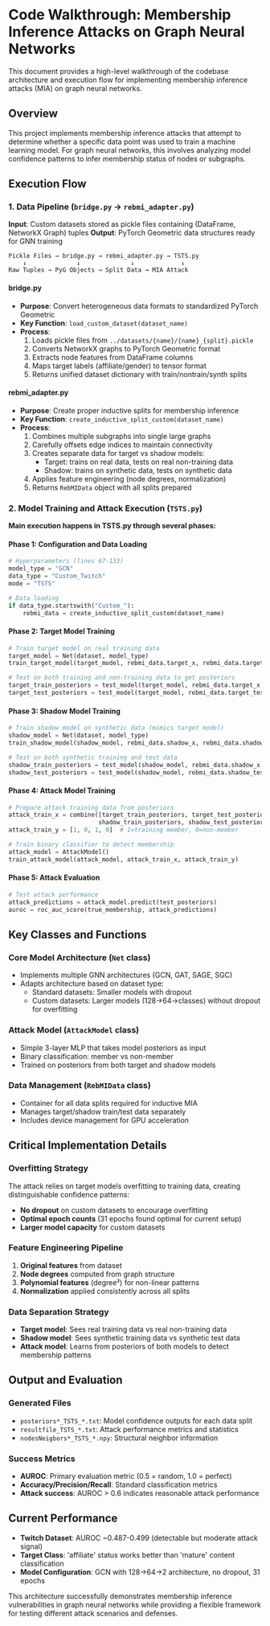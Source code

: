 # Code Walkthrough: Membership Inference Attacks on Graph Neural Networks

This document provides a high-level walkthrough of the codebase architecture and execution flow for implementing membership inference attacks (MIA) on graph neural networks.

## Overview

This project implements membership inference attacks that attempt to determine whether a specific data point was used to train a machine learning model. For graph neural networks, this involves analyzing model confidence patterns to infer membership status of nodes or subgraphs.

## Execution Flow

### 1. Data Pipeline (`bridge.py` → `rebmi_adapter.py`)

**Input**: Custom datasets stored as pickle files containing (DataFrame, NetworkX Graph) tuples
**Output**: PyTorch Geometric data structures ready for GNN training

```
Pickle Files → bridge.py → rebmi_adapter.py → TSTS.py
    ↓              ↓              ↓             ↓
Raw Tuples → PyG Objects → Split Data → MIA Attack
```

#### bridge.py
- **Purpose**: Convert heterogeneous data formats to standardized PyTorch Geometric
- **Key Function**: `load_custom_dataset(dataset_name)`
- **Process**:
  1. Loads pickle files from `../datasets/{name}/{name}_{split}.pickle`
  2. Converts NetworkX graphs to PyTorch Geometric format
  3. Extracts node features from DataFrame columns
  4. Maps target labels (affiliate/gender) to tensor format
  5. Returns unified dataset dictionary with train/nontrain/synth splits

#### rebmi_adapter.py  
- **Purpose**: Create proper inductive splits for membership inference
- **Key Function**: `create_inductive_split_custom(dataset_name)`
- **Process**:
  1. Combines multiple subgraphs into single large graphs
  2. Carefully offsets edge indices to maintain connectivity
  3. Creates separate data for target vs shadow models:
     - Target: trains on real data, tests on real non-training data  
     - Shadow: trains on synthetic data, tests on synthetic data
  4. Applies feature engineering (node degrees, normalization)
  5. Returns `RebMIData` object with all splits prepared

### 2. Model Training and Attack Execution (`TSTS.py`)

**Main execution happens in TSTS.py through several phases:**

#### Phase 1: Configuration and Data Loading
```python
# Hyperparameters (lines 67-133)
model_type = "GCN"  
data_type = "Custom_Twitch"
mode = "TSTS"

# Data loading
if data_type.startswith("Custom_"):
    rebmi_data = create_inductive_split_custom(dataset_name)
```

#### Phase 2: Target Model Training  
```python
# Train target model on real training data
target_model = Net(dataset, model_type)
train_target_model(target_model, rebmi_data.target_x, rebmi_data.target_y, ...)

# Test on both training and non-training data to get posteriors
target_train_posteriors = test_model(target_model, rebmi_data.target_x, ...)
target_test_posteriors = test_model(target_model, rebmi_data.target_test_x, ...)
```

#### Phase 3: Shadow Model Training
```python  
# Train shadow model on synthetic data (mimics target model)
shadow_model = Net(dataset, model_type)  
train_shadow_model(shadow_model, rebmi_data.shadow_x, rebmi_data.shadow_y, ...)

# Test on both synthetic training and test data
shadow_train_posteriors = test_model(shadow_model, rebmi_data.shadow_x, ...)
shadow_test_posteriors = test_model(shadow_model, rebmi_data.shadow_test_x, ...)
```

#### Phase 4: Attack Model Training
```python
# Prepare attack training data from posteriors
attack_train_x = combine([target_train_posteriors, target_test_posteriors, 
                         shadow_train_posteriors, shadow_test_posteriors])
attack_train_y = [1, 0, 1, 0]  # 1=training member, 0=non-member

# Train binary classifier to detect membership
attack_model = AttackModel()
train_attack_model(attack_model, attack_train_x, attack_train_y)
```

#### Phase 5: Attack Evaluation
```python
# Test attack performance
attack_predictions = attack_model.predict(test_posteriors)
auroc = roc_auc_score(true_membership, attack_predictions)
```

## Key Classes and Functions

### Core Model Architecture (`Net` class)
- Implements multiple GNN architectures (GCN, GAT, SAGE, SGC)
- Adapts architecture based on dataset type:
  - Standard datasets: Smaller models with dropout
  - Custom datasets: Larger models (128→64→classes) without dropout for overfitting

### Attack Model (`AttackModel` class)
- Simple 3-layer MLP that takes model posteriors as input
- Binary classification: member vs non-member
- Trained on posteriors from both target and shadow models

### Data Management (`RebMIData` class)
- Container for all data splits required for inductive MIA
- Manages target/shadow train/test data separately
- Includes device management for GPU acceleration

## Critical Implementation Details

### Overfitting Strategy
The attack relies on target models overfitting to training data, creating distinguishable confidence patterns:
- **No dropout** on custom datasets to encourage overfitting
- **Optimal epoch counts** (31 epochs found optimal for current setup)
- **Larger model capacity** for custom datasets

### Feature Engineering Pipeline
1. **Original features** from dataset
2. **Node degrees** computed from graph structure  
3. **Polynomial features** (degree²) for non-linear patterns
4. **Normalization** applied consistently across all splits

### Data Separation Strategy
- **Target model**: Sees real training data vs real non-training data
- **Shadow model**: Sees synthetic training data vs synthetic test data  
- **Attack model**: Learns from posteriors of both models to detect membership patterns

## Output and Evaluation

### Generated Files
- `posteriors*_TSTS_*.txt`: Model confidence outputs for each data split
- `resultfile_TSTS_*.txt`: Attack performance metrics and statistics
- `nodesNeigbors*_TSTS_*.npy`: Structural neighbor information

### Success Metrics
- **AUROC**: Primary evaluation metric (0.5 = random, 1.0 = perfect)
- **Accuracy/Precision/Recall**: Standard classification metrics
- **Attack success**: AUROC > 0.6 indicates reasonable attack performance

## Current Performance
- **Twitch Dataset**: AUROC ~0.487-0.499 (detectable but moderate attack signal)
- **Target Class**: 'affiliate' status works better than 'mature' content classification
- **Model Configuration**: GCN with 128→64→2 architecture, no dropout, 31 epochs

This architecture successfully demonstrates membership inference vulnerabilities in graph neural networks while providing a flexible framework for testing different attack scenarios and defenses.